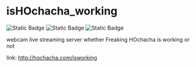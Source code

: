 # isHOchacha_working
![Static Badge](https://img.shields.io/badge/is_there_so_many_todo?-yes-red) ![Static Badge](https://img.shields.io/badge/does_HOchacha_work%3F-NO-red) ![Static Badge](https://img.shields.io/badge/are_his_professors_angry%3F-YES-red)

webcam live streaming server whether Freaking HOchacha is working or not

link: http://hochacha.com/isworking
